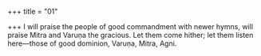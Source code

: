 +++
title = "01"

+++
I will praise the people of good commandment with newer hymns, will  praise Mitra and Varuṇa the gracious.
Let them come hither; let them listen here—those of good dominion,  Varuṇa, Mitra, Agni.